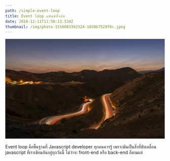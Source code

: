 ```yaml
---
path: /simple-event-loop
title: Event loop ฉบับเข้าใจง่าย
date: 2018-12-11T11:58:13.534Z
thumbnail: /img/photo-1516083392324-1030b7529f0c.jpeg
---
```

![](/img/photo-1516083392324-1030b7529f0c.jpeg)



Event loop คือพื้นฐานที่ Javascript developer ทุกคนควรรู้ เพราะมันเป็นสิ่งที่ขับเคลื่อน javascript ที่เราเขียนกันอยู่ทุกวันนี้ ไม่ว่าจะ front-end หรือ back-end ก็ตามแต่
